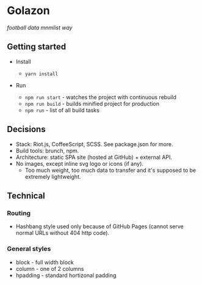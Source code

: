 Golazon
=======

*football data mnmlist way*

## Getting started

* Install
  * `yarn install`

* Run
  * `npm run start` - watches the project with continuous rebuild
  * `npm run build` - builds minified project for production
  * `npm run` - list of all build tasks

## Decisions

* Stack: Riot.js, CoffeeScript, SCSS. See package.json for more.
* Build tools: brunch, npm.
* Architecture: static SPA site (hosted at GitHub) + external API.
* No images, except inline svg logo or icons (if any).
  * Too much weight, too much data to transfer and it's supposed to be extremely lightweight.

## Technical

### Routing

* Hashbang style used only because of GitHub Pages (cannot serve normal URLs without 404 http code).

### General styles

* block - full width block
* column - one of 2 columns
* hpadding - standard hortizonal padding
